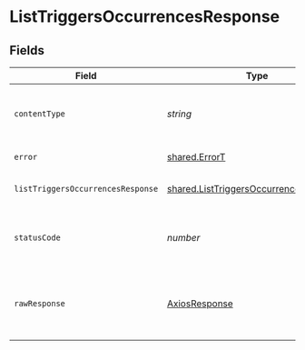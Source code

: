 # ListTriggersOccurrencesResponse


## Fields

| Field                                                                                            | Type                                                                                             | Required                                                                                         | Description                                                                                      |
| ------------------------------------------------------------------------------------------------ | ------------------------------------------------------------------------------------------------ | ------------------------------------------------------------------------------------------------ | ------------------------------------------------------------------------------------------------ |
| `contentType`                                                                                    | *string*                                                                                         | :heavy_check_mark:                                                                               | HTTP response content type for this operation                                                    |
| `error`                                                                                          | [shared.ErrorT](../../models/shared/errort.md)                                                   | :heavy_minus_sign:                                                                               | General error                                                                                    |
| `listTriggersOccurrencesResponse`                                                                | [shared.ListTriggersOccurrencesResponse](../../models/shared/listtriggersoccurrencesresponse.md) | :heavy_minus_sign:                                                                               | List of triggers occurrences                                                                     |
| `statusCode`                                                                                     | *number*                                                                                         | :heavy_check_mark:                                                                               | HTTP response status code for this operation                                                     |
| `rawResponse`                                                                                    | [AxiosResponse](https://axios-http.com/docs/res_schema)                                          | :heavy_minus_sign:                                                                               | Raw HTTP response; suitable for custom response parsing                                          |